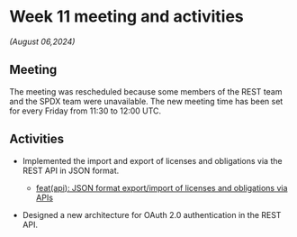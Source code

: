 # Week 11 meeting and activities

_(August 06,2024)_

## Meeting

The meeting was rescheduled because some members of the REST team and the SPDX team were unavailable. The new meeting time has been set for every Friday from 11:30 to 12:00 UTC.

## Activities

-   Implemented the import and export of licenses and obligations via the REST API in JSON format.

    -   [feat(api): JSON format export/import of licenses and obligations via APIs](https://github.com/fossology/fossology/pull/2804)

-   Designed a new architecture for OAuth 2.0 authentication in the REST API.